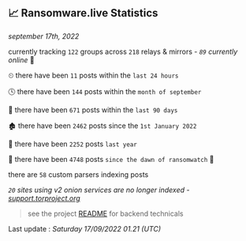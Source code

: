 
## 📈 Ransomware.live Statistics
_september 17th, 2022_

currently tracking `122` groups across `218` relays & mirrors - _`89` currently online_ 📡

⏲ there have been `11` posts within the `last 24 hours`

🕓 there have been `144` posts within the `month of september`

📅 there have been `671` posts within the `last 90 days`

🏚 there have been `2462` posts since the `1st January 2022`

🚀 there have been `2252` posts `last year`

🦕 there have been `4748` posts `since the dawn of ransomwatch` 🐣

there are `58` custom parsers indexing posts

_`20` sites using v2 onion services are no longer indexed - [support.torproject.org](https://support.torproject.org/onionservices/v2-deprecation/)_

> see the project [README](https://github.com/jmousqueton/ransomwatch#readme) for backend technicals



Last update : _Saturday 17/09/2022 01.21 (UTC)_

